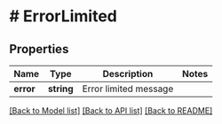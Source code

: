 # # ErrorLimited

## Properties

Name | Type | Description | Notes
------------ | ------------- | ------------- | -------------
**error** | **string** | Error limited message |

[[Back to Model list]](../../README.md#models) [[Back to API list]](../../README.md#endpoints) [[Back to README]](../../README.md)

